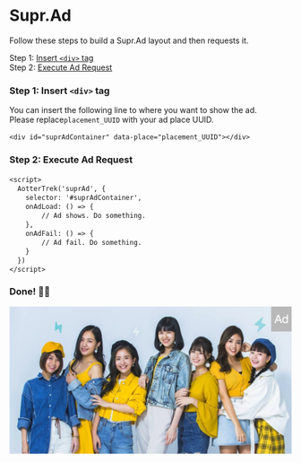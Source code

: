 # Supr.Ad

Follow these steps to build a Supr.Ad layout and then requests it.

Step 1: [Insert `<div>` tag ](supr.ad.md#step-1-insert-less-than-div-greater-than-tag)\
Step 2: [Execute Ad Request](supr.ad.md#step-2-execute-ad-request)

### Step 1: Insert `<div>` tag&#x20;

You can insert the following line to where you want to show the ad.\
Please replace`placement_UUID` with your ad place UUID.

```markup
<div id="suprAdContainer" data-place="placement_UUID"></div>
```

### Step 2: Execute Ad Request

```markup
<script>
  AotterTrek('suprAd', {
    selector: '#suprAdContainer',
    onAdLoad: () => {
        // Ad shows. Do something.
    },
    onAdFail: () => {
        // Ad fail. Do something.
    }
  })
</script>
```

### Done! 👏🏼

![](<../../.gitbook/assets/截圖 2021-04-01 下午3.40.15.png>)

